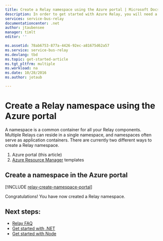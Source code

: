 ```yaml
---
title: Create a Relay namespace using the Azure portal | Microsoft Docs
description: In order to get started with Azure Relay, you will need a namespace. Here's how to create one using the Azure portal.
services: service-bus-relay
documentationcenter: .net
author: jtaubensee
manager: timlt
editor: ''

ms.assetid: 78ab6753-877a-4426-92ec-a81675d62a57
ms.service: service-bus-relay
ms.devlang: tbd
ms.topic: get-started-article
ms.tgt_pltfrm: multiple
ms.workload: na
ms.date: 10/28/2016
ms.author: jotaub

---
```

# Create a Relay namespace using the Azure portal
A namespace is a common container for all your Relay components. Multiple Relays can reside in a single namespace, and namespaces often serve as application containers. There are currently two different ways to create a Relay namespace.

1. Azure portal (this article)
2. [Azure Resource Manager](../azure-resource-manager/resource-group-overview.md) templates

## Create a namespace in the Azure portal
[!INCLUDE [relay-create-namespace-portal](../../includes/relay-create-namespace-portal.md)]

Congratulations! You have now created a Relay namespace.

## Next steps:
* [Relay FAQ](relay-faq.md)
* [Get started with .NET](relay-hybrid-connections-dotnet-get-started.md)
* [Get started with Node](relay-hybrid-connections-node-get-started.md)

